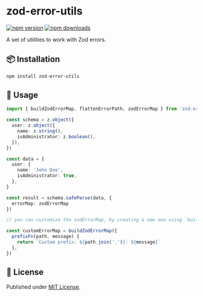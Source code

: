 # zod-error-utils

[![npm version][npm-version-src]][npm-version-href]
[![npm downloads][npm-downloads-src]][npm-downloads-href]

A set of utilities to work with Zod errors.

## 📦 Installation

```bash
npm install zod-error-utils
```

## 🚀 Usage

```ts
import { buildZodErrorMap, flattenErrorPath, zodErrorMap } from 'zod-error-utils'

const schema = z.object({
  user: z.object({
    name: z.string(),
    isAdministrator: z.boolean(),
  }),
})

const data = {
  user: {
    name: 'John Doe',
    isAdministrator: true,
  },
}

const result = schema.safeParse(data, {
  errorMap: zodErrorMap
})

// you can customize the zodErrorMap, by creating a new one using `buildZodErrorMap`.

const customErrorMap = buildZodErrorMap({
  prefixFn(path, message) {
    return `Custom prefix: ${path.join('.')}: ${message}`
  },
})
```

## 📄 License

Published under [MIT License](./LICENSE).

<!-- Badges -->

[npm-version-src]: https://img.shields.io/npm/v/zod-error-utils?style=flat&colorA=18181B&colorB=4169E1
[npm-version-href]: https://npmjs.com/package/zod-error-utils
[npm-downloads-src]: https://img.shields.io/npm/dm/zod-error-utils?style=flat&colorA=18181B&colorB=4169E1
[npm-downloads-href]: https://npmjs.com/package/zod-error-utils
